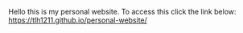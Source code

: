 Hello this is my personal website. To access this click the link below: 
https://tlh1211.github.io/personal-website/
